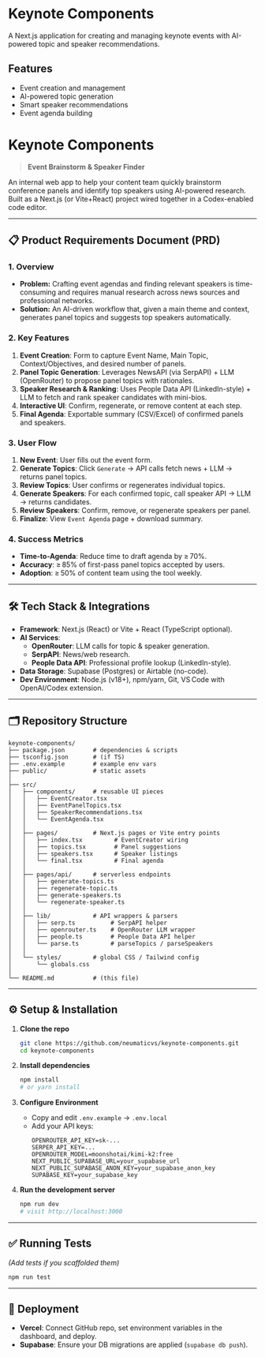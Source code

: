 # Keynote Components

A Next.js application for creating and managing keynote events with AI-powered topic and speaker recommendations.

## Features

- Event creation and management
- AI-powered topic generation
- Smart speaker recommendations
- Event agenda building

# Keynote Components

> **Event Brainstorm & Speaker Finder**

An internal web app to help your content team quickly brainstorm conference panels and identify top speakers using AI-powered research. Built as a Next.js (or Vite+React) project wired together in a Codex-enabled code editor.

---

## 📋 Product Requirements Document (PRD)

### 1. Overview

- **Problem:** Crafting event agendas and finding relevant speakers is time-consuming and requires manual research across news sources and professional networks.
- **Solution:** An AI-driven workflow that, given a main theme and context, generates panel topics and suggests top speakers automatically.

### 2. Key Features

1. **Event Creation**: Form to capture Event Name, Main Topic, Context/Objectives, and desired number of panels.
2. **Panel Topic Generation**: Leverages NewsAPI (via SerpAPI) + LLM (OpenRouter) to propose panel topics with rationales.
3. **Speaker Research & Ranking**: Uses People Data API (LinkedIn-style) + LLM to fetch and rank speaker candidates with mini-bios.
4. **Interactive UI**: Confirm, regenerate, or remove content at each step.
5. **Final Agenda**: Exportable summary (CSV/Excel) of confirmed panels and speakers.

### 3. User Flow

1. **New Event**: User fills out the event form.
2. **Generate Topics**: Click `Generate` → API calls fetch news + LLM → returns panel topics.
3. **Review Topics**: User confirms or regenerates individual topics.
4. **Generate Speakers**: For each confirmed topic, call speaker API → LLM → returns candidates.
5. **Review Speakers**: Confirm, remove, or regenerate speakers per panel.
6. **Finalize**: View `Event Agenda` page + download summary.

### 4. Success Metrics

- **Time-to-Agenda**: Reduce time to draft agenda by ≥ 70%.
- **Accuracy**: ≥ 85% of first-pass panel topics accepted by users.
- **Adoption**: ≥ 50% of content team using the tool weekly.

---

## 🛠️ Tech Stack & Integrations

- **Framework**: Next.js (React) or Vite + React (TypeScript optional).
- **AI Services**:
  - **OpenRouter**: LLM calls for topic & speaker generation.
  - **SerpAPI**: News/web research.
  - **People Data API**: Professional profile lookup (LinkedIn-style).
- **Data Storage**: Supabase (Postgres) or Airtable (no-code).
- **Dev Environment**: Node.js (v18+), npm/yarn, Git, VS Code with OpenAI/Codex extension.

---

## 🗂️ Repository Structure

```
keynote-components/
├── package.json        # dependencies & scripts
├── tsconfig.json       # (if TS)
├── .env.example        # example env vars
├── public/             # static assets
│
├── src/
│   ├── components/     # reusable UI pieces
│   │   ├── EventCreator.tsx
│   │   ├── EventPanelTopics.tsx
│   │   ├── SpeakerRecommendations.tsx
│   │   └── EventAgenda.tsx
│   │
│   ├── pages/          # Next.js pages or Vite entry points
│   │   ├── index.tsx         # EventCreator wiring
│   │   ├── topics.tsx        # Panel suggestions
│   │   ├── speakers.tsx      # Speaker listings
│   │   └── final.tsx         # Final agenda
│   │
│   ├── pages/api/      # serverless endpoints
│   │   ├── generate-topics.ts
│   │   ├── regenerate-topic.ts
│   │   ├── generate-speakers.ts
│   │   └── regenerate-speaker.ts
│   │
│   ├── lib/            # API wrappers & parsers
│   │   ├── serp.ts          # SerpAPI helper
│   │   ├── openrouter.ts    # OpenRouter LLM wrapper
│   │   ├── people.ts        # People Data API helper
│   │   └── parse.ts         # parseTopics / parseSpeakers
│   │
│   └── styles/         # global CSS / Tailwind config
│       └── globals.css
│
└── README.md           # (this file)
```

---

## ⚙️ Setup & Installation

1. **Clone the repo**

   ```bash
   git clone https://github.com/neumaticvs/keynote-components.git
   cd keynote-components
   ```

2. **Install dependencies**

   ```bash
   npm install
   # or yarn install
   ```

3. **Configure Environment**

   - Copy and edit `.env.example` → `.env.local`
   - Add your API keys:
     ```env
     OPENROUTER_API_KEY=sk-...
     SERPER_API_KEY=...
     OPENROUTER_MODEL=moonshotai/kimi-k2:free
     NEXT_PUBLIC_SUPABASE_URL=your_supabase_url
     NEXT_PUBLIC_SUPABASE_ANON_KEY=your_supabase_anon_key
     SUPABASE_KEY=your_supabase_key
     ```

4. **Run the development server**

   ```bash
   npm run dev
   # visit http://localhost:3000
   ```

---

## ✅ Running Tests

*(Add tests if you scaffolded them)*

```bash
npm run test
```

---

## 🚀 Deployment

- **Vercel**: Connect GitHub repo, set environment variables in the dashboard, and deploy.
- **Supabase**: Ensure your DB migrations are applied (`supabase db push`).

